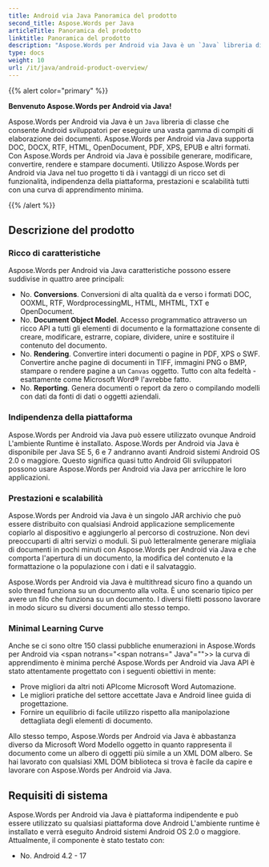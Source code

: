 ```yaml
---
title: Android via Java Panoramica del prodotto
second_title: Aspose.Words per Java
articleTitle: Panoramica del prodotto
linktitle: Panoramica del prodotto
description: "Aspose.Words per Android via Java è un `Java` libreria di classe che consente Android sviluppatori per eseguire una vasta gamma di compiti di elaborazione dei documenti."
type: docs
weight: 10
url: /it/java/android-product-overview/
---
```


{{% alert color="primary" %}}

**Benvenuto Aspose.Words per Android via Java!**

Aspose.Words per Android via Java è un `Java` libreria di classe che consente Android sviluppatori per eseguire una vasta gamma di compiti di elaborazione dei documenti. Aspose.Words per Android via Java supporta DOC, DOCX, RTF, HTML, OpenDocument, PDF, XPS, EPUB e altri formati. Con Aspose.Words per Android via Java è possibile generare, modificare, convertire, rendere e stampare documenti. Utilizzo Aspose.Words per Android via Java nel tuo progetto ti dà i vantaggi di un ricco set di funzionalità, indipendenza della piattaforma, prestazioni e scalabilità tutti con una curva di apprendimento minima.

{{% /alert %}}

## Descrizione del prodotto

### Ricco di caratteristiche

Aspose.Words per Android via Java caratteristiche possono essere suddivise in quattro aree principali:

- No. **Conversions**. Conversioni di alta qualità da e verso i formati DOC, OOXML, RTF, WordprocessingML, HTML, MHTML, TXT e OpenDocument.
- No. **Document Object Model**. Accesso programmatico attraverso un ricco API a tutti gli elementi di documento e la formattazione consente di creare, modificare, estrarre, copiare, dividere, unire e sostituire il contenuto del documento.
- No. **Rendering**. Convertire interi documenti o pagine in PDF, XPS o SWF. Convertire anche pagine di documenti in TIFF, immagini PNG o BMP, stampare o rendere pagine a un `Canvas` oggetto. Tutto con alta fedeltà - esattamente come Microsoft Word® l'avrebbe fatto.
- No. **Reporting**. Genera documenti o report da zero o compilando modelli con dati da fonti di dati o oggetti aziendali.

### Indipendenza della piattaforma

Aspose.Words per Android via Java può essere utilizzato ovunque Android L'ambiente Runtime è installato. Aspose.Words per Android via Java è disponibile per Java SE 5, 6 e 7 andranno avanti Android sistemi Android OS 2.0 o maggiore. Questo significa quasi tutto Android Gli sviluppatori possono usare Aspose.Words per Android via Java per arricchire le loro applicazioni.

### Prestazioni e scalabilità

Aspose.Words per Android via Java è un singolo JAR archivio che può essere distribuito con qualsiasi Android applicazione semplicemente copiarlo al dispositivo e aggiungerlo al percorso di costruzione. Non devi preoccuparti di altri servizi o moduli. Si può letteralmente generare migliaia di documenti in pochi minuti con Aspose.Words per Android via Java e che comporta l'apertura di un documento, la modifica del contenuto e la formattazione o la populazione con i dati e il salvataggio.

Aspose.Words per Android via Java è multithread sicuro fino a quando un solo thread funziona su un documento alla volta. È uno scenario tipico per avere un filo che funziona su un documento. I diversi filetti possono lavorare in modo sicuro su diversi documenti allo stesso tempo.

### Minimal Learning Curve

Anche se ci sono oltre 150 classi pubbliche enumerazioni in Aspose.Words per Android via <span notrans="<span notrans=" Java"=""></span>> la curva di apprendimento è minima perché Aspose.Words per Android via Java API è stato attentamente progettato con i seguenti obiettivi in mente:

- Prove migliori da altri noti APIcome Microsoft Word Automazione.
- Le migliori pratiche del settore accettate Java e Android linee guida di progettazione.
- Fornire un equilibrio di facile utilizzo rispetto alla manipolazione dettagliata degli elementi di documento.

Allo stesso tempo, Aspose.Words per Android via Java è abbastanza diverso da Microsoft Word Modello oggetto in quanto rappresenta il documento come un albero di oggetti più simile a un XML DOM albero. Se hai lavorato con qualsiasi XML DOM biblioteca si trova è facile da capire e lavorare con Aspose.Words per Android via Java.

## Requisiti di sistema

Aspose.Words per Android via Java è piattaforma indipendente e può essere utilizzato su qualsiasi piattaforma dove Android L'ambiente runtime è installato e verrà eseguito Android sistemi Android OS 2.0 o maggiore. Attualmente, il componente è stato testato con:

- No. Android 4.2 - 17
